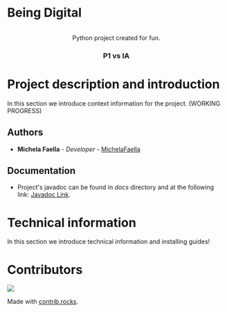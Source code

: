# Being Digital

<p align = "center">
  <image></image>
</p>

<p align = "center">
  Python project  created for fun.
</p>
<h3 align = "center">P1 vs IA</h3>

# Project description and introduction

In this section we introduce context information for the project. (WORKING PROGRESS)

## Authors

* **Michela Faella** - *Developer* - [MichelaFaella](https://github.com/MichelaFaella)

## Documentation

* Project's javadoc can be found in *docs* directory and at the following
  link: [Javadoc Link](https://michelafaella.github.io/BeingDigital/).


# Technical information

In this section we introduce technical information and installing guides!


# Contributors

<a href="https://github.com/MichelaFaella/BeingDigital/graphs/contributors">
  <img src="https://contrib.rocks/image?repo=MichelaFaella/ChessForFun" />
</a>

Made with [contrib.rocks](https://contrib.rocks).
